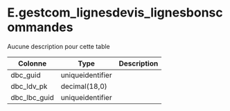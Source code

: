 # E.gestcom_lignesdevis_lignesbonscommandes

Aucune description pour cette table

Colonne|Type|Description
---|---|---
dbc_guid|uniqueidentifier|
dbc_ldv_pk|decimal(18,0)|
dbc_lbc_guid|uniqueidentifier|
